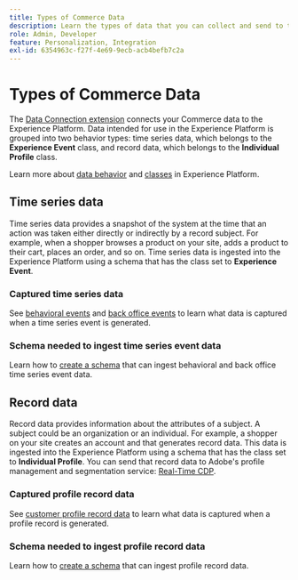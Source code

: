 ```yaml
---
title: Types of Commerce Data
description: Learn the types of data that you can collect and send to the Experience Platform.
role: Admin, Developer
feature: Personalization, Integration
exl-id: 6354963c-f27f-4e69-9ecb-acb4befb7c2a
---
```

# Types of Commerce Data

The [Data Connection extension](overview.md) connects your Commerce data to the Experience Platform. Data intended for use in the Experience Platform is grouped into two behavior types: time series data, which belongs to the **Experience Event** class, and record data, which belongs to the **Individual Profile** class.

Learn more about [data behavior](https://experienceleague.adobe.com/docs/experience-platform/xdm/schema/composition.html#data-behaviors) and [classes](https://experienceleague.adobe.com/docs/experience-platform/xdm/schema/composition.html#class) in Experience Platform.

## Time series data

Time series data provides a snapshot of the system at the time that an action was taken either directly or indirectly by a record subject. For example, when a shopper browses a product on your site, adds a product to their cart, places an order, and so on. Time series data is ingested into the Experience Platform using a schema that has the class set to **Experience Event**.

### Captured time series data

See [behavioral events](events.md) and [back office events](events-backoffice.md) to learn what data is captured when a time series event is generated.

### Schema needed to ingest time series event data

Learn how to [create a schema](update-xdm.md) that can ingest behavioral and back office time series event data.

## Record data

Record data provides information about the attributes of a subject. A subject could be an organization or an individual. For example, a shopper on your site creates an account and that generates record data. This data is ingested into the Experience Platform using a schema that has the class set to **Individual Profile**. You can send that record data to Adobe's profile management and segmentation service: [Real-Time CDP](https://experienceleague.adobe.com/docs/experience-platform/rtcdp/intro/rtcdp-intro/overview.html).

### Captured profile record data

See [customer profile record data](events-profilerecord.md) to learn what data is captured when a profile record is generated.

### Schema needed to ingest profile record data

Learn how to [create a schema](profile-data.md) that can ingest profile record data.
